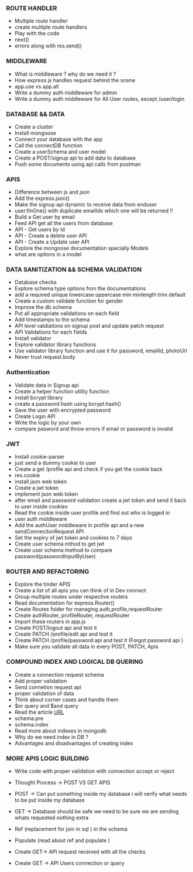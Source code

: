 ### ROUTE HANDLER

- Multiple route handler
- create multiple route handlers
- Play with the code
- next()
- errors along with res.send()

### MIDDLEWARE

- What is middleware ? why do we need it ?
- How express js handles request behind the scene
- app.use vs app.all
- Write a dummy auth middleware for admin
- Write a dummy auth middleware for All User routes, except /user/login

### DATABASE && DATA

- Create a cluster
- Install mongoose
- Connect your database with the app
- Call the connectDB function
- Create a userSchema and user model
- Create a POST/signup api to add data to database
- Push some documents using api calls from postman

### APIS

- Difference between js and json
- Add the express.json()
- Make the signup api dynamic to receive data from enduser
- user.finOne() with duplicate emailIds which one will be returned !!
- Build a Get user by email
- Feed API get all the users from database
- API - Get users by Id
- API - Create a delete user API
- API - Create a Update user API
- Explore the mongoose documentation specially Models
- what are options in a model

### DATA SANITIZATION && SCHEMA VALIDATION

- Database checks
- Explore schema type options fron the documentations
- add a required unique lowercase uppercase min minlength trim default
- Create a custom validate function for gender
- Improve the db schema
- Put all appropriate validations on each field
- Add timestamps to the schema
- API level valdiations on signup post and update patch request
- API Validations for each fields
- Install validator
- Explore validator library functions
- Use validator library function and use it for password, emailId, photoUrl
- Never trust request.body

### Authentication

- Validate data in Signup api
- Create a helper function utility function
- install bcrypt library
- create a password hash using bcrypt.hash()
- Save the user with encrypted password
- Create Login API
- Write the logic by your own
- compare pasword and throw errors if email or password is invalid

### JWT

- Install cookie-parser
- just send a dummy cookie to user
- Create a get /profile api and check if you get the cookie back
- res.cookie
- install json web token
- Create a jwt token
- implement json web token
- after email and password validation create a jwt token and send it back to user inside cookies
- Read the cookie inside user profile and find out who is logged in
- user auth middleware
- Add the authUser middleware in profile api and a new sendConnecitonRequest API
- Set the expiry of jwt token and cookies to 7 days
- Create user schema mthod to get jwt
- Create user schema method to compare password(passwordInputByUser)

### ROUTER AND REFACTORING

- Explore the tinder APIS
- Create a list of all apis you can think of in Dev connect
- Group multiple routes under respective routers
- Read documentation for express.Router()
- Create Routes folder for managing auth,profile,requestRouter
- Create authRouter, profileRouter, requestRouter
- Import these routers in app.js
- Create POST/logout api and test it
- Create PATCH /profile/edit api and test it
- Create PATCH /profile/password api and test it (Forgot password api )
- Make sure you validate all data in every POST, PATCH, Apis


### COMPOUND INDEX AND LOGICAL DB QUERING

- Create a connection request schema 
- Add proper validation
- Send connetion request api
- proper validation of data
- Think about corner cases and handle them 
- $or query and $and query
- Read the article [URL](https://www.mongodb.com/docs/manual/core/indexes/index-types/index-compound/)
- schema.pre
- schema.index 
- Read more about indexes in mongodb
- Why do we need index in DB ? 
- Advantages and disadvantages of creating index

### MORE APIS LOGIC BUILDING
- Write code with proper validation with connection accept or reject 
- Thought Process -> POST VS GET APIS 
- POST -> Can put something inside my database i will verify what needs to be put inside my database
- GET -> Database should be safe we need to be sure we are sending whats requested nothing extra

- Ref (replacement for join in sql ) in the schema 
- Populate (read about ref and populate )
- Create GET-> API request received with all the checks
- Create GET -> API Users connection or query   
